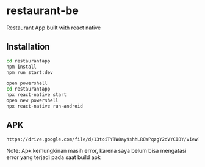 # restaurant-be
Restaurant App built with react native

## Installation

```bash
cd restaurantapp
npm install
npm run start:dev

open powershell
cd restaurantapp
npx react-native start
open new powershell
npx react-native run-android

```
## APK
```bash
https://drive.google.com/file/d/13toiTYTW8ay9shhLR8WPqzgY2dVYCIBY/view?usp=share_link 
```

Note: Apk kemungkinan masih error, karena saya belum bisa mengatasi error yang terjadi pada saat build apk